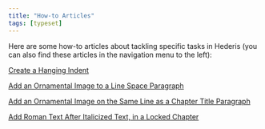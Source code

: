 ```yaml
---
title: "How-to Articles"
tags: [typeset]
---
```

 
<html><body><section data-type="chapter" class="hsecchapter" data-hederis-type="hsecchapter" id="intro-howto" data-pi-attrs="id: intro-howto; data-tags: typeset;" role="doc-chapter" data-tags="typeset" data-author-name=" " data-book-title=" " title="How-to Articles"><p class="hblkp" data-hederis-type="hblkp" id="pTtZMjZKP">Here are some how-to articles about tackling specific tasks in Hederis (you can also find these articles in the navigation menu to the left): </p><p class="hblkp" data-hederis-type="hblkp" id="pgI2K5ysZ"><a href="{% link _docs/hanging-indent.md %}" data-hederis-type="hspana" id="pQs34lfpe"><span class="Hyperlink" data-hederis-type="hspnspan" id="peC6WewDr">Create a Hanging Indent</span></a></p><p class="hblkp" data-hederis-type="hblkp" id="pb5mVVSvy"><a href="{% link _docs/line-space-ornament.md %}" data-hederis-type="hspana" id="pmOWQ8c3d"><span class="Hyperlink" data-hederis-type="hspnspan" id="pn6UHtfVe">Add an Ornamental Image to a Line Space Paragraph</span></a></p><p class="hblkp" data-hederis-type="hblkp" id="pXJDr8p2M"><a href="{% link _docs/chapter-ornament-inline.md %}" data-hederis-type="hspana" id="pp3hix1NR"><span class="Hyperlink" data-hederis-type="hspnspan" id="pAH9Y9LHl">Add an Ornamental Image on the Same Line as a Chapter Title Paragraph</span></a></p><p class="hblkp" data-hederis-type="hblkp" id="pwDBeZRkM"><a href="{% link _docs/unitalicize-text.md %}" data-hederis-type="hspana" id="pmZr2PDqq"><span class="Hyperlink" data-hederis-type="hspnspan" id="pYdWox47d">Add Roman Text After Italicized Text, in a Locked Chapter</span></a></p></section></body></html>
